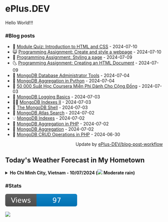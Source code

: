 # ePlus.DEV

Hello World!!!

### #Blog posts

- 🧰 [Module Quiz: Introduction to HTML and CSS](https://eplus.dev/module-quiz-introduction-to-html-and-css) - 2024-07-10 
- 😺 [Programming Assignment: Create and style a webpage](https://eplus.dev/programming-assignment-create-and-style-a-webpage) - 2024-07-10 
- 🗽 [Programming Assignment: Styling a page](https://eplus.dev/programming-assignment-styling-a-page) - 2024-07-09 
- 🌜 [Programming Assignment: Creating an HTML Document](https://eplus.dev/programming-assignment-creating-an-html-document) - 2024-07-09 
- 📝 [MongoDB Database Administrator Tools](https://eplus.dev/mongodb-database-administrator-tools) - 2024-07-04 
- 🚀 [MongoDB Aggregation in Python](https://eplus.dev/mongodb-aggregation-in-python) - 2024-07-04 
- 💼 [50 000 Suất Học Coursera Miễn Phí Dành Cho Cộng Đồng](https://eplus.dev/50-000-suat-hoc-coursera-mien-phi-danh-cho-cong-dong) - 2024-07-03 
- 🦣 [MongoDB Logging Basics](https://eplus.dev/mongodb-logging-basics) - 2024-07-03 
- 👨‍🏫 [MongoDB Indexes II](https://eplus.dev/mongodb-indexes-ii) - 2024-07-03 
- 🔭 [The MongoDB Shell](https://eplus.dev/the-mongodb-shell) - 2024-07-03 
- 🤡 [MongoDB Atlas Search](https://eplus.dev/mongodb-atlas-search) - 2024-07-02 
- 💡 [MongoDB Indexes](https://eplus.dev/mongodb-indexes) - 2024-07-02 
- 🦣 [MongoDB Aggregation in PHP](https://eplus.dev/mongodb-aggregation-in-php) - 2024-07-02 
- 💪 [MongoDB Aggregation](https://eplus.dev/mongodb-aggregation) - 2024-07-02 
- 🤡 [MongoDB CRUD Operations in PHP](https://eplus.dev/mongodb-crud-operations-in-php) - 2024-06-30 


<div align="right">
    Update by <a target="_blank" href="https://github.com/ePlus-DEV/blog-post-workflow">ePlus-DEV/blog-post-workflow</a>
</div>


## Today's Weather Forecast in My Hometown



<details>
    <summary><b>Ho Chi Minh City, Vietnam - 10/07/2024 (<img src="https://cdn.weatherapi.com/weather/64x64/day/302.png" width="25" /> Moderate rain)</b>
    </summary>

    
<table>
    <tr>
        <th>Hour</th>
        <td>00:00</td><td>01:00</td><td>02:00</td><td>03:00</td><td>04:00</td><td>05:00</td><td>06:00</td><td>07:00</td><td>08:00</td><td>09:00</td><td>10:00</td><td>11:00</td><td>12:00</td><td>13:00</td><td>14:00</td><td>15:00</td><td>16:00</td><td>17:00</td><td>18:00</td><td>19:00</td><td>20:00</td><td>21:00</td><td>22:00</td><td>23:00</td>
    </tr>
    <tr>
        <th>Weather</th>
        <td><img src="https://cdn.weatherapi.com/weather/64x64/night/116.png"></img></td><td><img src="https://cdn.weatherapi.com/weather/64x64/night/263.png"></img></td><td><img src="https://cdn.weatherapi.com/weather/64x64/night/293.png"></img></td><td><img src="https://cdn.weatherapi.com/weather/64x64/night/353.png"></img></td><td><img src="https://cdn.weatherapi.com/weather/64x64/night/176.png"></img></td><td><img src="https://cdn.weatherapi.com/weather/64x64/night/122.png"></img></td><td><img src="https://cdn.weatherapi.com/weather/64x64/day/119.png"></img></td><td><img src="https://cdn.weatherapi.com/weather/64x64/day/116.png"></img></td><td><img src="https://cdn.weatherapi.com/weather/64x64/day/116.png"></img></td><td><img src="https://cdn.weatherapi.com/weather/64x64/day/116.png"></img></td><td><img src="https://cdn.weatherapi.com/weather/64x64/day/116.png"></img></td><td><img src="https://cdn.weatherapi.com/weather/64x64/day/113.png"></img></td><td><img src="https://cdn.weatherapi.com/weather/64x64/day/113.png"></img></td><td><img src="https://cdn.weatherapi.com/weather/64x64/day/113.png"></img></td><td><img src="https://cdn.weatherapi.com/weather/64x64/day/113.png"></img></td><td><img src="https://cdn.weatherapi.com/weather/64x64/day/176.png"></img></td><td><img src="https://cdn.weatherapi.com/weather/64x64/day/176.png"></img></td><td><img src="https://cdn.weatherapi.com/weather/64x64/day/116.png"></img></td><td><img src="https://cdn.weatherapi.com/weather/64x64/day/176.png"></img></td><td><img src="https://cdn.weatherapi.com/weather/64x64/night/353.png"></img></td><td><img src="https://cdn.weatherapi.com/weather/64x64/night/176.png"></img></td><td><img src="https://cdn.weatherapi.com/weather/64x64/night/113.png"></img></td><td><img src="https://cdn.weatherapi.com/weather/64x64/night/116.png"></img></td><td><img src="https://cdn.weatherapi.com/weather/64x64/night/113.png"></img></td>
    </tr>
    <tr>
        <th>Condition</th>
        <td width="200px">Partly Cloudy </td><td width="200px">Patchy light drizzle</td><td width="200px">Patchy light rain</td><td width="200px">Light rain shower</td><td width="200px">Patchy rain nearby</td><td width="200px">Overcast </td><td width="200px">Cloudy </td><td width="200px">Partly Cloudy </td><td width="200px">Partly Cloudy </td><td width="200px">Partly Cloudy </td><td width="200px">Partly Cloudy </td><td width="200px">Sunny</td><td width="200px">Sunny</td><td width="200px">Sunny</td><td width="200px">Sunny</td><td width="200px">Patchy rain nearby</td><td width="200px">Patchy rain nearby</td><td width="200px">Partly Cloudy </td><td width="200px">Patchy rain nearby</td><td width="200px">Light rain shower</td><td width="200px">Patchy rain nearby</td><td width="200px">Clear </td><td width="200px">Partly cloudy</td><td width="200px">Clear </td>
    </tr>
    <tr>
        <th>Temperature</th>
        <td>26.5 °C</td><td>26.4 °C</td><td>25.8 °C</td><td>25.4 °C</td><td>25.7 °C</td><td>25.6 °C</td><td>25.8 °C</td><td>26.6 °C</td><td>27.5 °C</td><td>28.7 °C</td><td>29.9 °C</td><td>30.7 °C</td><td>31.8 °C</td><td>32.8 °C</td><td>33.3 °C</td><td>33.2 °C</td><td>32.8 °C</td><td>32.4 °C</td><td>29.6 °C</td><td>27 °C</td><td>25.9 °C</td><td>25.6 °C</td><td>27 °C</td><td>25.7 °C</td>
    </tr>
    <tr>
        <th>Wind</th>
        <td>7.6 kph</td><td>6.8 kph</td><td>7.9 kph</td><td>6.8 kph</td><td>6.5 kph</td><td>6.1 kph</td><td>4.3 kph</td><td>4 kph</td><td>2.5 kph</td><td>3.2 kph</td><td>7.2 kph</td><td>8.6 kph</td><td>10.4 kph</td><td>12.2 kph</td><td>14 kph</td><td>14.4 kph</td><td>13.7 kph</td><td>12.2 kph</td><td>18.4 kph</td><td>19.4 kph</td><td>17.3 kph</td><td>14.8 kph</td><td>11.2 kph</td><td>10.1 kph</td>
    </tr>
</table>


<div align="right">
    Updated at: 2024-07-10T15:48:00Z - by <a target="_blank"
        href="https://github.com/ePlus-DEV/weather-forecast">ePlus-DEV/weather-forecast</a>
</div>
</details>


### #Stats

[![Image of counter](https://github.com/ePlus-DEV/view-counter/blob/main/svg/685088620/badge.svg)](https://github.com/ePlus-DEV/view-counter/blob/main/readme/685088620/week.md)

![](https://komarev.com/ghpvc/?username=ePlus-DEV&style=for-the-badge)
